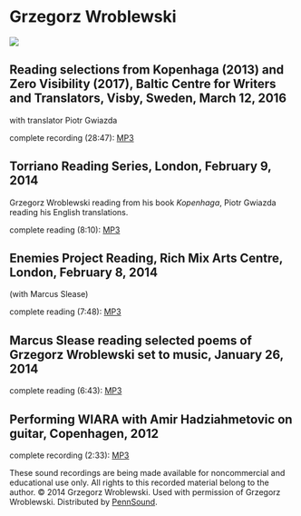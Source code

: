 Grzegorz Wroblewski
===================

![](http://media.sas.upenn.edu/pennsound/authors/Wroblewski/GrzegorzFOTOTorben_0.jpg)

Reading selections from <span class="title">Kopenhaga</span> (2013) and <span class="title">Zero Visibility</span> (2017), Baltic Centre for Writers and Translators,
Visby, Sweden, March 12, 2016
---------------------------------------------------------------------------------------------------------------------------------------------------------------------

with translator Piotr Gwiazda

complete recording (28:47): [MP3](https://media.sas.upenn.edu/pennsound/authors/Wroblewski/Wroblewski-Grzegorz_Reading_Baltic-Centre_Visby-Sweden_3-12-2016.mp3)

Torriano Reading Series, London, February 9, 2014
-------------------------------------------------

Grzegorz Wroblewski reading from his book *Kopenhaga*, Piotr Gwiazda reading his English translations.

complete reading (8:10): [MP3](http://media.sas.upenn.edu/pennsound/authors/Wroblewski/Wroblewski-Grzegorz_Complete-Reading_Torriano-Reading-Series_London_02-09-14.mp3)

Enemies Project Reading, Rich Mix Arts Centre, London, February 8, 2014
-----------------------------------------------------------------------

(with Marcus Slease)

complete reading (7:48): [MP3](http://media.sas.upenn.edu/pennsound/authors/Wroblewski/Wroblewski-Grzegorz_Complete-Reading_Rich-Mix-Arts-Centre_London_02-08-14.mp3)

Marcus Slease reading selected poems of Grzegorz Wroblewski set to music, January 26, 2014
------------------------------------------------------------------------------------------

complete reading (6:43): [MP3](http://media.sas.upenn.edu/pennsound/authors/Wroblewski/Wroblewski-Grzegorz_Complete-Reading-by-Marcus-Slease_01-26-14.mp3)

Performing WIARA with Amir Hadziahmetovic on guitar, Copenhagen, 2012
---------------------------------------------------------------------

complete recording (2:33): [MP3](http://media.sas.upenn.edu/pennsound/authors/Wroblewski/Wroblewski-Grzegorz_WIARA_Copenhagen_2012.mp3)

These sound recordings are being made available for noncommercial and educational use only.
All rights to this recorded material belong to the author.
© 2014 Grzegorz Wroblewski. Used with permission of Grzegorz Wroblewski.
Distributed by [PennSound](../index.html).
